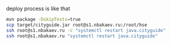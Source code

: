 deploy process is like that

```bash
mvn package -DskipTests=true
scp target/cityguide.jar root@s1.nbakaev.ru:/root/hse
ssh root@s1.nbakaev.ru -c "systemctl restart java.cityguide"
ssh root@s1.nbakaev.ru "systemctl restart java.cityguide"
```

